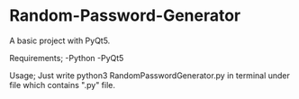 # Random-Password-Generator
A basic project with PyQt5.

Requirements;
-Python
-PyQt5

Usage;
Just write python3 RandomPasswordGenerator.py in terminal under file which contains ".py" file.
